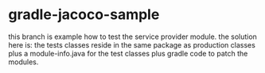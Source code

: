 # gradle-jacoco-sample


this branch is example how to test the service provider module.
the solution here is:
the tests classes reside in the same package as production classes
plus a module-info.java for the test classes plus gradle code to patch the modules.
